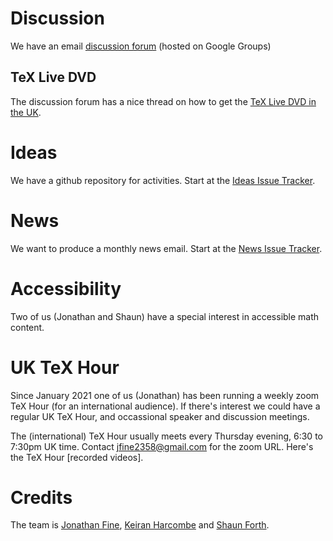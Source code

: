 # Discussion

We have an email [discussion forum](https://groups.google.com/g/uk-tex-users) (hosted on Google Groups)

## TeX Live DVD

The discussion forum has a nice thread on how to get the [TeX Live DVD in the UK](https://groups.google.com/g/uk-tex-users/c/7STWkYaheyo).

# Ideas

We have a github repository for activities. Start at the [Ideas Issue Tracker](https://github.com/uk-tex-users/ideas/issues).

# News

We want to produce a monthly news email. Start at the  [News Issue Tracker](https://github.com/uk-tex-users/news/issues).

# Accessibility

Two of us (Jonathan and Shaun) have a special interest in accessible math content.

# UK TeX Hour

Since January 2021 one of us (Jonathan) has been running a weekly zoom TeX Hour (for an international audience).
If there's interest we could have a regular UK TeX Hour, and occassional speaker and discussion meetings.

The (international) TeX Hour usually meets every Thursday evening, 6:30 to 7:30pm UK time.
Contact jfine2358@gmail.com for the zoom URL. Here's the TeX Hour [recorded videos].

# Credits

The team is [Jonathan Fine](https://jfine2358.github.io/), [Keiran Harcombe](https://twitter.com/kjharcombe) and [Shaun Forth](https://www.cranfield.ac.uk/people/dr-shaun-forth-806215).
